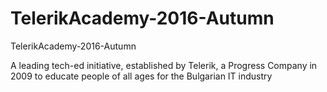 # TelerikAcademy-2016-Autumn
TelerikAcademy-2016-Autumn

A leading tech-ed initiative, established by Telerik, a Progress Company in 2009 to educate people of all ages for the Bulgarian IT industry
